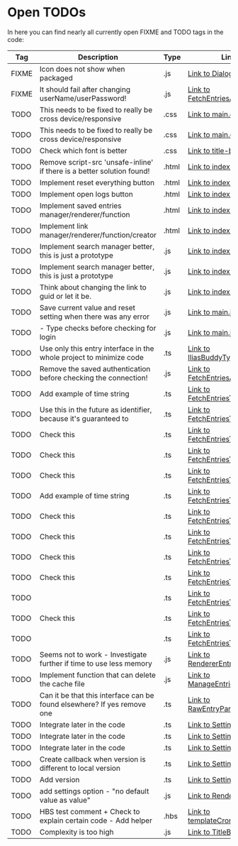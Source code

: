 # Open TODOs

In here you can find nearly all currently open FIXME and TODO tags in the code:

| Tag | Description | Type | Link |
| --- | --- | --- | --- |
| FIXME | Icon does not show when packaged | .js | [Link to Dialogs.js](https://github.com/AnonymerNiklasistanonym/IliasBuddyDesktop/blob/master/modules/Dialogs/API/Dialogs.js#L47) |
| FIXME | It should fail after changing userName/userPassword! | .js | [Link to FetchEntriesApi.js](https://github.com/AnonymerNiklasistanonym/IliasBuddyDesktop/blob/master/modules/IliasBuddy/FETCH/FetchEntriesApi.js#L28) |
| TODO | This needs to be fixed to really be cross device/responsive | .css | [Link to main.css](https://github.com/AnonymerNiklasistanonym/IliasBuddyDesktop/blob/master/css/main.css#L3) |
| TODO | This needs to be fixed to really be cross device/responsive | .css | [Link to main.css](https://github.com/AnonymerNiklasistanonym/IliasBuddyDesktop/blob/master/css/main.css#L21) |
| TODO | Check which font is better | .css | [Link to title-bar.css](https://github.com/AnonymerNiklasistanonym/IliasBuddyDesktop/blob/master/css/title-bar.css#L66) |
| TODO | Remove script-src 'unsafe-inline' if there is a better solution found! | .html | [Link to index.html](https://github.com/AnonymerNiklasistanonym/IliasBuddyDesktop/blob/master/index.html#L10) |
| TODO | Implement reset everything button | .html | [Link to index.html](https://github.com/AnonymerNiklasistanonym/IliasBuddyDesktop/blob/master/index.html#L116) |
| TODO | Implement open logs button | .html | [Link to index.html](https://github.com/AnonymerNiklasistanonym/IliasBuddyDesktop/blob/master/index.html#L119) |
| TODO | Implement saved entries manager/renderer/function | .html | [Link to index.html](https://github.com/AnonymerNiklasistanonym/IliasBuddyDesktop/blob/master/index.html#L131) |
| TODO | Implement link manager/renderer/function/creator | .html | [Link to index.html](https://github.com/AnonymerNiklasistanonym/IliasBuddyDesktop/blob/master/index.html#L140) |
| TODO | Implement search manager better, this is just a prototype | .js | [Link to index.js](https://github.com/AnonymerNiklasistanonym/IliasBuddyDesktop/blob/master/index.js#L121) |
| TODO | Implement search manager better, this is just a prototype | .js | [Link to index.js](https://github.com/AnonymerNiklasistanonym/IliasBuddyDesktop/blob/master/index.js#L137) |
| TODO | Think about changing the link to guid or let it be. | .js | [Link to index.js](https://github.com/AnonymerNiklasistanonym/IliasBuddyDesktop/blob/master/index.js#L256) |
| TODO | Save current value and reset setting when there was any error | .js | [Link to main.js](https://github.com/AnonymerNiklasistanonym/IliasBuddyDesktop/blob/master/main.js#L685) |
| TODO | - Type checks before checking for login | .js | [Link to main.js](https://github.com/AnonymerNiklasistanonym/IliasBuddyDesktop/blob/master/main.js#L801) |
| TODO | Use only this entry interface in the whole project to minimize code | .ts | [Link to IliasBuddyTypes.ts](https://github.com/AnonymerNiklasistanonym/IliasBuddyDesktop/blob/master/modules/IliasBuddy/API/IliasBuddyTypes.ts#L10) |
| TODO | Remove the saved authentication before checking the connection! | .js | [Link to FetchEntriesApi.js](https://github.com/AnonymerNiklasistanonym/IliasBuddyDesktop/blob/master/modules/IliasBuddy/FETCH/FetchEntriesApi.js#L29) |
| TODO | Add example of time string | .ts | [Link to FetchEntriesTypes.ts](https://github.com/AnonymerNiklasistanonym/IliasBuddyDesktop/blob/master/modules/IliasBuddy/FETCH/FetchEntriesTypes.ts#L103) |
| TODO | Use this in the future as identifier, because it's guaranteed to | .ts | [Link to FetchEntriesTypes.ts](https://github.com/AnonymerNiklasistanonym/IliasBuddyDesktop/blob/master/modules/IliasBuddy/FETCH/FetchEntriesTypes.ts#L108) |
| TODO | Check this | .ts | [Link to FetchEntriesTypes.ts](https://github.com/AnonymerNiklasistanonym/IliasBuddyDesktop/blob/master/modules/IliasBuddy/FETCH/FetchEntriesTypes.ts#L119) |
| TODO | Check this | .ts | [Link to FetchEntriesTypes.ts](https://github.com/AnonymerNiklasistanonym/IliasBuddyDesktop/blob/master/modules/IliasBuddy/FETCH/FetchEntriesTypes.ts#L130) |
| TODO | Check this | .ts | [Link to FetchEntriesTypes.ts](https://github.com/AnonymerNiklasistanonym/IliasBuddyDesktop/blob/master/modules/IliasBuddy/FETCH/FetchEntriesTypes.ts#L137) |
| TODO | Add example of time string | .ts | [Link to FetchEntriesTypes.ts](https://github.com/AnonymerNiklasistanonym/IliasBuddyDesktop/blob/master/modules/IliasBuddy/FETCH/FetchEntriesTypes.ts#L208) |
| TODO | Check this | .ts | [Link to FetchEntriesTypes.ts](https://github.com/AnonymerNiklasistanonym/IliasBuddyDesktop/blob/master/modules/IliasBuddy/FETCH/FetchEntriesTypes.ts#L225) |
| TODO | Check this | .ts | [Link to FetchEntriesTypes.ts](https://github.com/AnonymerNiklasistanonym/IliasBuddyDesktop/blob/master/modules/IliasBuddy/FETCH/FetchEntriesTypes.ts#L231) |
| TODO | Check this | .ts | [Link to FetchEntriesTypes.ts](https://github.com/AnonymerNiklasistanonym/IliasBuddyDesktop/blob/master/modules/IliasBuddy/FETCH/FetchEntriesTypes.ts#L241) |
| TODO | Check this | .ts | [Link to FetchEntriesTypes.ts](https://github.com/AnonymerNiklasistanonym/IliasBuddyDesktop/blob/master/modules/IliasBuddy/FETCH/FetchEntriesTypes.ts#L246) |
| TODO |  | .ts | [Link to FetchEntriesTypes.ts](https://github.com/AnonymerNiklasistanonym/IliasBuddyDesktop/blob/master/modules/IliasBuddy/FETCH/FetchEntriesTypes.ts#L248) |
| TODO | Check this | .ts | [Link to FetchEntriesTypes.ts](https://github.com/AnonymerNiklasistanonym/IliasBuddyDesktop/blob/master/modules/IliasBuddy/FETCH/FetchEntriesTypes.ts#L251) |
| TODO |  | .ts | [Link to FetchEntriesTypes.ts](https://github.com/AnonymerNiklasistanonym/IliasBuddyDesktop/blob/master/modules/IliasBuddy/FETCH/FetchEntriesTypes.ts#L253) |
| TODO | Seems not to work - Investigate further if time to use less memory | .js | [Link to RendererEntriesApi.js](https://github.com/AnonymerNiklasistanonym/IliasBuddyDesktop/blob/master/modules/IliasBuddy/GUI/RendererEntriesApi.js#L51) |
| TODO | Implement function that can delete the cache file | .js | [Link to ManageEntriesApi.js](https://github.com/AnonymerNiklasistanonym/IliasBuddyDesktop/blob/master/modules/IliasBuddy/MANAGER/ManageEntriesApi.js#L16) |
| TODO | Can it be that this interface can be found elsewhere? If yes remove one | .ts | [Link to RawEntryParserTypes.ts](https://github.com/AnonymerNiklasistanonym/IliasBuddyDesktop/blob/master/modules/IliasBuddy/PARSER/RawEntryParserTypes.ts#L1) |
| TODO | Integrate later in the code | .ts | [Link to SettingsTypes.ts](https://github.com/AnonymerNiklasistanonym/IliasBuddyDesktop/blob/master/modules/Settings/API/SettingsTypes.ts#L65) |
| TODO | Integrate later in the code | .ts | [Link to SettingsTypes.ts](https://github.com/AnonymerNiklasistanonym/IliasBuddyDesktop/blob/master/modules/Settings/API/SettingsTypes.ts#L84) |
| TODO | Integrate later in the code | .ts | [Link to SettingsTypes.ts](https://github.com/AnonymerNiklasistanonym/IliasBuddyDesktop/blob/master/modules/Settings/API/SettingsTypes.ts#L103) |
| TODO | Create callback when version is different to local version | .ts | [Link to SettingsTypes.ts](https://github.com/AnonymerNiklasistanonym/IliasBuddyDesktop/blob/master/modules/Settings/API/SettingsTypes.ts#L261) |
| TODO | Add version | .ts | [Link to SettingsTypes.ts](https://github.com/AnonymerNiklasistanonym/IliasBuddyDesktop/blob/master/modules/Settings/API/SettingsTypes.ts#L285) |
| TODO | add settings option - "no default value as value" | .js | [Link to Renderer.js](https://github.com/AnonymerNiklasistanonym/IliasBuddyDesktop/blob/master/modules/Settings/RENDERER/Renderer.js#L67) |
| TODO | HBS test comment + Check to explain certain code - Add helper | .hbs | [Link to templateCronJob.hbs](https://github.com/AnonymerNiklasistanonym/IliasBuddyDesktop/blob/master/modules/Settings/RENDERER/templates/templateCronJob.hbs#L1) |
| TODO | Complexity is too high | .js | [Link to TitleBarWin10.js](https://github.com/AnonymerNiklasistanonym/IliasBuddyDesktop/blob/master/modules/TitleBarWin10/API/TitleBarWin10.js#L85) |